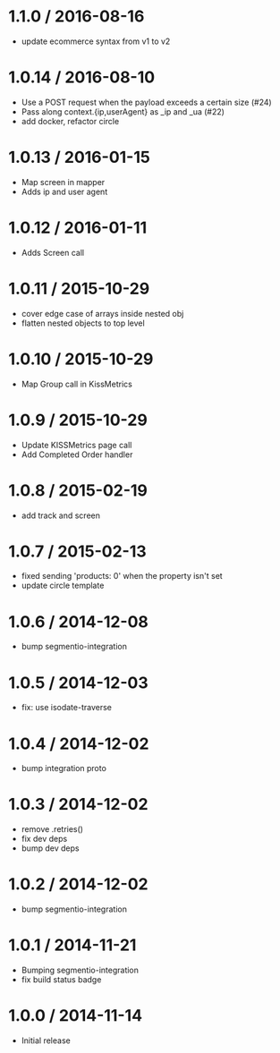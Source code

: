 
1.1.0 / 2016-08-16
==================

  * update ecommerce syntax from v1 to v2

1.0.14 / 2016-08-10
===================

  * Use a POST request when the payload exceeds a certain size (#24)
  * Pass along context.{ip,userAgent} as _ip and _ua (#22)
  * add docker, refactor circle

1.0.13 / 2016-01-15
===================

  * Map screen in mapper
  * Adds ip and user agent

1.0.12 / 2016-01-11
===================

  * Adds Screen call

1.0.11 / 2015-10-29
===================

  * cover edge case of arrays inside nested obj
  * flatten nested objects to top level

1.0.10 / 2015-10-29
===================

  * Map Group call in KissMetrics

1.0.9 / 2015-10-29
==================

  * Update KISSMetrics page call
  * Add Completed Order handler

1.0.8 / 2015-02-19
==================

  * add track and screen

1.0.7 / 2015-02-13
==================

 * fixed sending 'products: 0' when the property isn't set
 * update circle template

1.0.6 / 2014-12-08
==================

 * bump segmentio-integration

1.0.5 / 2014-12-03
==================

  * fix: use isodate-traverse

1.0.4 / 2014-12-02
==================

 * bump integration proto

1.0.3 / 2014-12-02
==================

 * remove .retries()
 * fix dev deps
 * bump dev deps

1.0.2 / 2014-12-02
==================

 * bump segmentio-integration

1.0.1 / 2014-11-21
==================

 * Bumping segmentio-integration
 * fix build status badge

1.0.0 / 2014-11-14
==================

  * Initial release
